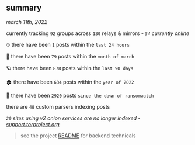
## summary
_march 11th, 2022_

currently tracking `92` groups across `130` relays & mirrors - _`54` currently online_

⏲ there have been `1` posts within the `last 24 hours`

🦈 there have been `79` posts within the `month of march`

🪐 there have been `878` posts within the `last 90 days`

🏚 there have been `634` posts within the `year of 2022`

🦕 there have been `2920` posts `since the dawn of ransomwatch`

there are `48` custom parsers indexing posts

_`20` sites using v2 onion services are no longer indexed - [support.torproject.org](https://support.torproject.org/onionservices/v2-deprecation/)_

> see the project [README](https://github.com/thetanz/ransomwatch#ransomwatch--) for backend technicals
